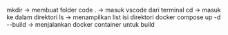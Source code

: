 mkdir -> membuat folder
code . -> masuk vscode dari terminal
cd -> masuk ke dalam direktori
ls -> menampilkan list isi direktori
docker compose up -d --build -> menjalankan docker container untuk build